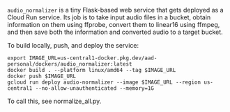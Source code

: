 `audio_normalizer` is a tiny Flask-based web service that gets deployed as a Cloud Run service. Its job is to take input audio files in a bucket, obtain information on them using ffprobe, convert them to linear16 using ffmpeg, and then save both the information and converted audio to a target bucket.

To build locally, push, and deploy the service:

```
export IMAGE_URL=us-central1-docker.pkg.dev/aad-personal/dockers/audio_normalizer:latest
docker build . --platform linux/amd64 --tag $IMAGE_URL
docker push $IMAGE_URL
gcloud run deploy audio-normalizer --image $IMAGE_URL --region us-central1 --no-allow-unauthenticated --memory=1G
```



To call this, see normalize_all.py.